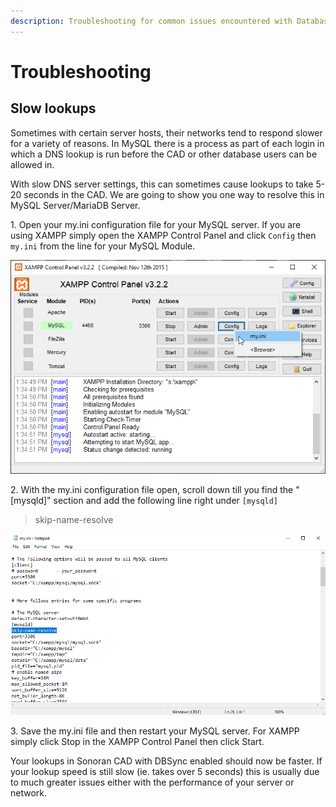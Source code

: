 ```yaml
---
description: Troubleshooting for common issues encountered with Database Sync
---
```


# Troubleshooting

## Slow lookups

Sometimes with certain server hosts, their networks tend to respond slower for a variety of reasons. In MySQL there is a process as part of each login in which a DNS lookup is run before the CAD or other database users can be allowed in.&#x20;

With slow DNS server settings, this can sometimes cause lookups to take 5-20 seconds in the CAD. We are going to show you one way to resolve this in MySQL Server/MariaDB Server.

1\. Open your my.ini configuration file for your MySQL server. If you are using XAMPP simply open the XAMPP Control Panel and click `Config` then `my.ini` from the line for your MySQL Module.

![XAMPP - Opening my.ini configuration file](<../../.gitbook/assets/image (291).png>)

2\. With the my.ini configuration file open, scroll down till you find the "\[mysqld]" section and add the following line right under `[mysqld]`

> skip-name-resolve

![MySQL my.ini configuration file](<../../.gitbook/assets/image (302).png>)

3\. Save the my.ini file and then restart your MySQL server. For XAMPP simply click Stop in the XAMPP Control Panel then click Start.

Your lookups in Sonoran CAD with DBSync enabled should now be faster. If your lookup speed is still slow (ie. takes over 5 seconds) this is usually due to much greater issues either with the performance of your server or network.
